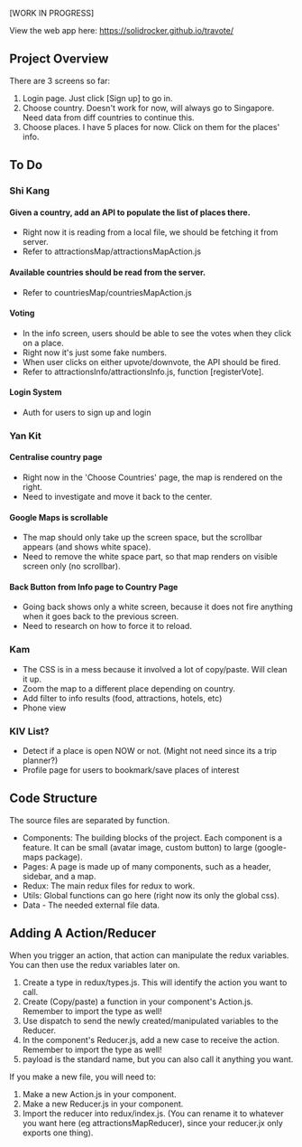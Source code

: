 [WORK IN PROGRESS]

View the web app here: https://solidrocker.github.io/travote/

## Project Overview

There are 3 screens so far:
1. Login page. Just click [Sign up] to go in.
2. Choose country. Doesn't work for now, will always go to Singapore. Need data from diff countries to continue this.
3. Choose places. I have 5 places for now. Click on them for the places' info.

## To Do

### Shi Kang

#### Given a country, add an API to populate the list of places there.
- Right now it is reading from a local file, we should be fetching it from server.
- Refer to attractionsMap/attractionsMapAction.js

#### Available countries should be read from the server.
- Refer to countriesMap/countriesMapAction.js
    
#### Voting
- In the info screen, users should be able to see the votes when they click on a place.
- Right now it's just some fake numbers.
- When user clicks on either upvote/downvote, the API should be fired.
- Refer to attractionsInfo/attractionsInfo.js, function [registerVote].

#### Login System
- Auth for users to sign up and login

### Yan Kit

#### Centralise country page
- Right now in the 'Choose Countries' page, the map is rendered on the right.
- Need to investigate and move it back to the center.

#### Google Maps is scrollable
- The map should only take up the screen space, but the scrollbar appears (and shows white space).
- Need to remove the white space part, so that map renders on visible screen only (no scrollbar).

#### Back Button from Info page to Country Page
- Going back shows only a white screen, because it does not fire anything when it goes back to the previous screen.
- Need to research on how to force it to reload.

### Kam

- The CSS is in a mess because it involved a lot of copy/paste. Will clean it up.
- Zoom the map to a different place depending on country.
- Add filter to info results (food, attractions, hotels, etc)
- Phone view

### KIV List?

- Detect if a place is open NOW or not. (Might not need since its a trip planner?)
- Profile page for users to bookmark/save places of interest

## Code Structure

The source files are separated by function.
 - Components: The building blocks of the project. Each component is a feature. It can be small (avatar image, custom button) to large (google-maps package).
 - Pages: A page is made up of many components, such as a header, sidebar, and a map.
 - Redux: The main redux files for redux to work.
 - Utils: Global functions can go here (right now its only the global css).
 - Data - The needed external file data.
 
 ## Adding A Action/Reducer
 
 When you trigger an action, that action can manipulate the redux variables.
 You can then use the redux variables later on.
 
 1. Create a type in redux/types.js. This will identify the action you want to call.
 2. Create (Copy/paste) a function in your component's Action.js. Remember to import the type as well!
 3. Use dispatch to send the newly created/manipulated variables to the Reducer.
 4. In the component's Reducer.js, add a new case to receive the action. Remember to import the type as well!
 5. payload is the standard name, but you can also call it anything you want.
 
 If you make a new file, you will need to:
 1. Make a new Action.js in your component.
 2. Make a new Reducer.js in your component.
 3. Import the reducer into redux/index.js. (You can rename it to whatever you want here (eg attractionsMapReducer), since your reducer.jx only exports one thing).
